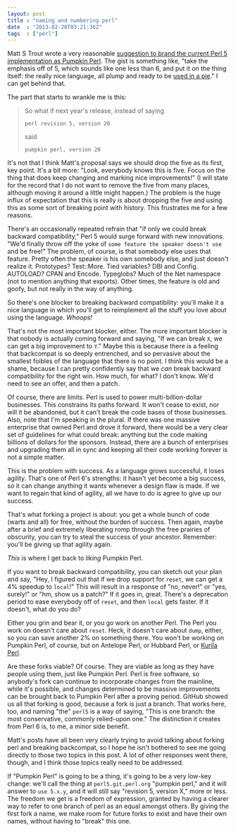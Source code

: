 ```yaml
---
layout: post
title : "naming and numbering perl"
date  : "2013-02-20T03:21:36Z"
tags  : ["perl"]
---
```

Matt S Trout wrote a very reasonable [suggestion to brand the current Perl 5
implementation as Pumpkin
Perl](http://shadow.cat/blog/matt-s-trout/names-and-numbers/).  The gist is
something like, "take the emphasis off of 5, which sounds like one less than 6,
and put it on the thing itself: the really nice language, all plump and ready
to be [used in a pie](http://perladvent.org/2012/2012-12-02.html)."  I can get
behind that.

The part that starts to wrankle me is this:

> So what if next year's release, instead of saying
>
>     perl revision 5, version 20
>
> said
>
>     pumpkin perl, version 20

It's not that I think Matt's proposal says we should drop the five as its
first, key point.  It's a bit more: "Look, everybody knows this is five.  Focus
on the thing that does keep changing and marking nice improvements!"  (I will
state for the record that I do not want to remove the five from many places,
although moving it around a little might happen.)  The problem is the huge
influx of expectation that this is really *is* about dropping the five and
using this as some sort of breaking point with history.  This frustrates me for
a few reasons.

There's an occasionally repeated refrain that "if only we could break backward
compatibility," Perl 5 would surge forward with new innovations.  "We'd finally
throw off the yoke of `some feature the speaker doesn't use` and be free!" The
problem, of course, is that somebody else uses that feature.  Pretty often the
speaker is his own somebody else, and just doesn't realize it.  Prototypes?
Test::More.  Tied variables?  DBI and Config.  AUTOLOAD?  CPAN and Encode.
Typeglobs?  Much of the Net namespace (not to mention anything that exports).
Other times, the feature is old and goofy, but not really in the way of
anything.

So there's one blocker to breaking backward compatibility: you'll make it a
nice language in which you'll get to reimplement all the stuff you love about
using the language.  *Whoops!*

That's not the most important blocker, either.  The more important blocker is
that nobody is actually coming forward and saying, "If we can break `X`, we can
get a big improvement to `Y`."  Maybe this is because there is a feeling that
backcompat is so deeply entrenched, and so pervasive about the smallest foibles
of the language that there is no point.  I think this would be a shame, because
I can pretty confidently say that we *can* break backward compatibility for the
right win.  How much, for what?  I don't know.  We'd need to see an offer, and
then a patch.

Of course, there are limits.  Perl is used to power multi-billion-dollar
businesses.  This constrains its paths forward.  It won't cease to exist, nor
will it be abandoned, but it can't break the code bases of those businesses.
Also, note that I'm speaking in the plural.  If there was one massive
enterprise that owned Perl and drove it forward, there would be a very clear
set of guidelines for what could break: anything but the code making billions
of dollars for the sponsors.  Instead, there are a bunch of enterprises and
upgrading them all in sync and keeping all their code working forever is not a
simple matter.

This is the problem with success.  As a language grows successful, it loses
agility.  That's one of Perl 6's strengths: it hasn't yet become a big success,
so it can change anything it wants whenever a design flaw is made.  If we want
to regain that kind of agility, all we have to do is agree to give up our
success.

That's what forking a project is about: you get a whole bunch of code (warts
and all) for free, without the burden of success.  Then again, maybe after a
brief and extremely liberating romp through the free prairies of obscurity, you
can try to steal the success of your ancestor.  Remember: you'll be giving up
that agility again.

*This* is where I get back to *liking* Pumpkin Perl.

If you want to break backward compatibility, you can sketch out your plan and
say, "Hey, I figured out that if we drop support for `reset`, we can get a 4%
speedup to `local`!"  This will result in a response of "no, never!" or "yes,
surely!" or "hm, show us a patch?"  If it goes in, great.  There's a
deprecation period to ease everybody off of `reset`, and then `local` gets
faster.  If it doesn't, what do you do?

Either you grin and bear it, or you go work on another Perl.  The Perl you work
on doesn't care about `reset`.  Heck, it doesn't care about `dump`, either, so
you can save another 2% on something there.  You won't be working on Pumpkin
Perl, of course, but on Antelope Perl, or Hubbard Perl, or [Kurila
Perl](http://perlbuzz.com/2007/11/gerard-goosen-talks-about-kurila-a-perl-5-fork.html).

Are these forks viable?  Of course.  They are viable as long as they have
people using them, just like Pumpkin Perl.  Perl is free software, so anybody's
fork can continue to incorporate changes from the mainline, while it's
possible, and changes determined to be massive improvements can be brought back
to Pumpkin Perl after a proving period.  GitHub showed us all that forking is
good, because a fork is just a branch.  That works here, too, and naming "the"
`perl5` is a way of saying, "This is one branch: the most conservative,
commonly relied-upon one."  The distinction it creates from Perl 6 is, to me, a
minor side benefit.

Matt's posts have all been very clearly trying to avoid talking about forking
perl and breaking backcompat, so I hope he isn't bothered to see me going
directly to those two topics in this post.  A lot of other responses went
there, though, and I think those topics really need to be addressed.

If "Pumpkin Perl" is going to be a thing, it's going to be a very low-key
change:  we'll call the thing at `perl5.git.perl.org` "pumpkin perl," and it
will answer to `use 5.x.y`, and it will still say "revision 5, version X," more
or less.  The freedom we get is a freedom of expression, granted by having a
clearer way to refer to one branch of perl as an equal amongst others.  By
giving the first fork a name, we make room for future forks to exist and have
their own names, without having to "break" this one.

